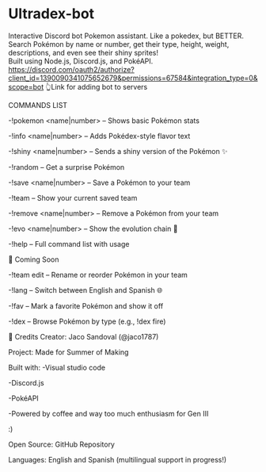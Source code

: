 # Ultradex-bot
Interactive Discord bot Pokemon assistant. Like a pokedex, but BETTER.
Search Pokémon by name or number, get their type, height, weight, descriptions, and even see their shiny sprites!  
Built using Node.js, Discord.js, and PokéAPI.
https://discord.com/oauth2/authorize?client_id=1390090341075652679&permissions=67584&integration_type=0&scope=bot
👆Link for adding bot to servers


  COMMANDS LIST
  
-!pokemon <name|number> – Shows basic Pokémon stats

-!info <name|number> – Adds Pokédex-style flavor text

-!shiny <name|number> – Sends a shiny version of the Pokémon ✨

-!random – Get a surprise Pokémon

-!save <name|number> – Save a Pokémon to your team

-!team – Show your current saved team

-!remove <name|number> – Remove a Pokémon from your team

-!evo <name|number> – Show the evolution chain 🔁

-!help – Full command list with usage

🚧 Coming Soon

-!team edit – Rename or reorder Pokémon in your team

-!lang – Switch between English and Spanish 🌐

-!fav – Mark a favorite Pokémon and show it off

-!dex <type> – Browse Pokémon by type (e.g., !dex fire)

🙌 Credits
Creator: Jaco Sandoval (@jaco1787)

Project: Made for Summer of Making

Built with:
-Visual studio code

-Discord.js

-PokéAPI

-Powered by coffee and way too much enthusiasm for Gen III

:)

Open Source: GitHub Repository

Languages: English and Spanish (multilingual support in progress!)
